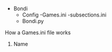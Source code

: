* Bondi
    - Config
        -Games.ini
        -subsections.ini
    - Bondi.py

How a Games.ini file works
1) Name
